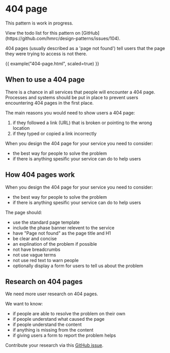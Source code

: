 # 404 page

<div class="alert alert--info">

<p class="alert__message">This pattern is work in progress.</p>
<p class="alert__message">View the todo list for this pattern on [GitHub](https://github.com/hmrc/design-patterns/issues/104).</p>

</div>

404 pages (usually described as a 'page not found') tell users that the page they were trying to access is not there.

{{ example("404-page.html", scaled=true) }}

## When to use a 404 page

There is a chance in all services that people will encounter a 404 page. 
Processes and systems should be put in place to prevent users encountering 404 pages in the first place.

The main reasons you would need to show users a 404 page:

1. if they followed a link (URL) that is broken or pointing to the wrong location
3. if they typed or copied a link incorrectly

When you design the 404 page for your service you need to consider:

- the best way for people to solve the problem
- if there is anything spesific your service can do to help users

## How 404 pages work

When you design the 404 page for your service you need to consider:

- the best way for people to solve the problem
- if there is anything spesific your service can do to help users

The page should:
<!-- @todo add link to the page template -->
- use the standard page template
- include the phase banner relevent to the service
- have "Page not found" as the page title and H1
- be clear and concise
- an explination of the problem if possible
- not have breadcrumbs
- not use vague terms
- not use red text to warn people
- optionally display a form for users to tell us about the problem

## Research on 404 pages

We need more user research on 404 pages. 

We want to know:

- if people are able to resolve the problem on their own
- if people understand what caused the page
- if people understand the content 
- if anything is missing from the content
- if giving users a form to report the problem helps 

Contribute your research via this [GitHub issue](https://github.com/hmrc/design-patterns/issues/104).

